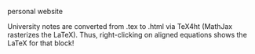 personal website

University notes are converted from .tex to .html via TeX4ht (MathJax rasterizes the LaTeX). Thus, right-clicking on aligned equations shows the LaTeX for that block!

